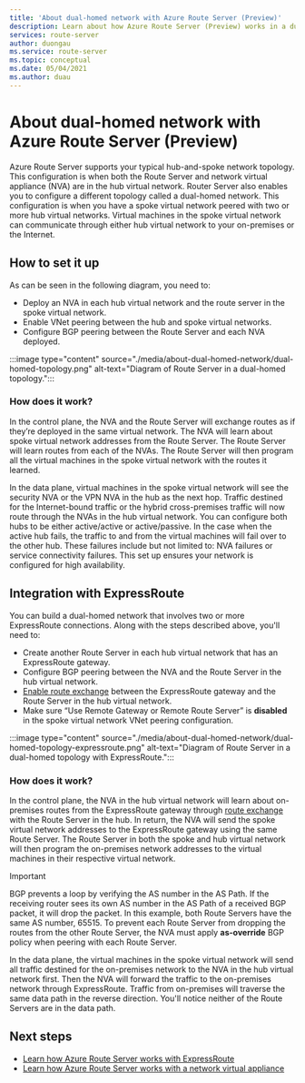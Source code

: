 ```yaml
---
title: 'About dual-homed network with Azure Route Server (Preview)'
description: Learn about how Azure Route Server (Preview) works in a dual-homed network.
services: route-server
author: duongau
ms.service: route-server
ms.topic: conceptual
ms.date: 05/04/2021
ms.author: duau
---
```


# About dual-homed network with Azure Route Server (Preview)

Azure Route Server supports your typical hub-and-spoke network topology. This configuration is when both the Route Server and network virtual appliance (NVA) are in the hub virtual network. Router Server also enables you to configure a different topology called a dual-homed network. This configuration is when you have a spoke virtual network peered with two or more hub virtual networks. Virtual machines in the spoke virtual network can communicate through either hub virtual network to your on-premises or the Internet.

## How to set it up

As can be seen in the following diagram, you need to:

* Deploy an NVA in each hub virtual network and the route server in the spoke virtual network.
* Enable VNet peering between the hub and spoke virtual networks.
* Configure BGP peering between the Route Server and each NVA deployed.

:::image type="content" source="./media/about-dual-homed-network/dual-homed-topology.png" alt-text="Diagram of Route Server in a dual-homed topology.":::

### How does it work?

In the control plane, the NVA and the Route Server will exchange routes as if they’re deployed in the same virtual network. The NVA will learn about spoke virtual network addresses from the Route Server. The Route Server will learn routes from each of the NVAs. The Route Server will then program all the virtual machines in the spoke virtual network with the routes it learned. 

In the data plane, virtual machines in the spoke virtual network will see the security NVA or the VPN NVA in the hub as the next hop. Traffic destined for the Internet-bound traffic or the hybrid cross-premises traffic will now route through the NVAs in the hub virtual network. You can configure both hubs to be either active/active or active/passive. In the case when the active hub fails, the traffic to and from the virtual machines will fail over to the other hub. These failures include but not limited to: NVA failures or service connectivity failures. This set up ensures your network is configured for high availability.

## Integration with ExpressRoute

You can build a dual-homed network that involves two or more ExpressRoute connections. Along with the steps described above, you'll need to:

* Create another Route Server in each hub virtual network that has an ExpressRoute gateway.
* Configure BGP peering between the NVA and the Route Server in the hub virtual network.
* [Enable route exchange](quickstart-configure-route-server-portal.md#configure-route-exchange) between the ExpressRoute gateway and the Route Server in the hub virtual network.
* Make sure “Use Remote Gateway or Remote Route Server” is **disabled** in the spoke virtual network VNet peering configuration.

:::image type="content" source="./media/about-dual-homed-network/dual-homed-topology-expressroute.png" alt-text="Diagram of Route Server in a dual-homed topology with ExpressRoute.":::

### How does it work?

In the control plane, the NVA in the hub virtual network will learn about on-premises routes from the ExpressRoute gateway through [route exchange](quickstart-configure-route-server-portal.md#configure-route-exchange) with the Route Server in the hub. In return, the NVA will send the spoke virtual network addresses to the ExpressRoute gateway using the same Route Server. The Route Server in both the spoke and hub virtual network will then program the on-premises network addresses to the virtual machines in their respective virtual network.

> [!IMPORTANT]
> BGP prevents a loop by verifying the AS number in the AS Path. If the receiving router sees its own AS number in the AS Path of a received BGP packet, it will drop the packet. In this example, both Route Servers have the same AS number, 65515. To prevent each Route Server from dropping the routes from the other Route Server, the NVA must apply **as-override** BGP policy when peering with each Route Server. 
>

In the data plane, the virtual machines in the spoke virtual network will send all traffic destined for the on-premises network to the NVA in the hub virtual network first. Then the NVA will forward the traffic to the on-premises network through ExpressRoute. Traffic from on-premises will traverse the same data path in the reverse direction. You'll notice neither of the Route Servers are in the data path.

## Next steps

* [Learn how Azure Route Server works with ExpressRoute](expressroute-vpn-support.md)
* [Learn how Azure Route Server works with a network virtual appliance](resource-manager-template-samples.md)

